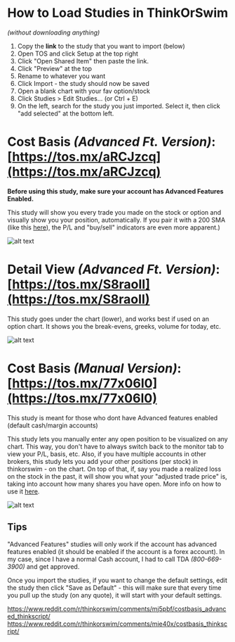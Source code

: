 # How to Load Studies in ThinkOrSwim # 
_(without downloading anything)_

1. Copy the **link** to the study that you want to import (below)
2. Open TOS and click Setup at the top right
3. Click "Open Shared Item" then paste the link. 
4. Click "Preview" at the top
5. Rename to whatever you want
7. Click Import - the study should now be saved
8. Open a blank chart with your fav option/stock
9. Click Studies > Edit Studies... (or Ctrl + E)
10. On the left, search for the study you just imported. Select it, then click "add selected" at the bottom left.

# Cost Basis _(Advanced Ft. Version)_:   [https://tos.mx/aRCJzcq](https://tos.mx/aRCJzcq) #
**Before using this study, make sure your account has Advanced Features Enabled.**

This study will show you every trade you made on the stock or option and visually show you your position, automatically. If you pair it with a 200 SMA (like this [here](https://preview.redd.it/hwyby2bf58r61.png?width=1237&format=png&auto=webp&s=57ec1a84d3395d9ebc064bbe9dc8f6a5ca17aa2f)), the P/L and "buy/sell" indicators are even more apparent.)

![alt text](https://i.imgur.com/0d7lxCF.png)

# Detail View _(Advanced Ft. Version)_:   [https://tos.mx/S8raoII](https://tos.mx/S8raoII) #
This study goes under the chart (lower), and works best if used on an option chart. It shows you the break-evens, greeks, volume for today, etc.

![alt text](https://imgur.com/SkYCoT9.png)

# Cost Basis _(Manual Version)_:   [https://tos.mx/77x06I0](https://tos.mx/77x06I0) #
This study is meant for those who dont have Advanced features enabled (default cash/margin accounts)

This study lets you manually enter any open position to be visualized on any chart. This way, you don't have to always switch back to the monitor tab to view your P/L, basis, etc. Also, if you have multiple accounts in other brokers, this study lets you add your other positions (per stock) in thinkorswim - on the chart. On top of that, if, say you made a realized loss on the stock in the past, it will show you what your "adjusted trade price" is, taking into account how many shares you have open.
More info on how to use it [here](https://www.reddit.com/r/thinkorswim/comments/mj5pbf/costbasis_advanced_thinkscript/).

![alt text](https://preview.redd.it/hwyby2bf58r61.png?width=1237&format=png&auto=webp&s=57ec1a84d3395d9ebc064bbe9dc8f6a5ca17aa2f)

## Tips ##
"Advanced Features" studies will only work if the account has advanced features enabled (it should be enabled if the account is a forex account). 
In my case, since I have a normal Cash account, I had to call TDA _(800-669-3900)_ and get approved.

Once you import the studies, if you want to change the default settings, edit the study then click "Save as Default" - this will make sure that every time you pull up the study (on any quote), it will start with your default settings.

https://www.reddit.com/r/thinkorswim/comments/mj5pbf/costbasis_advanced_thinkscript/
https://www.reddit.com/r/thinkorswim/comments/mie40x/costbasis_thinkscript/
